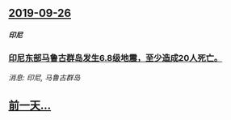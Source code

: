 ## [2019-09-26](/news/2019/09/26/index.md)

##### 印尼
### [印尼东部马鲁古群岛发生6.8级地震，至少造成20人死亡。 ](/news/2019/09/26/印尼东部马鲁古群岛发生68级地震-至少造成20人死亡.md)
_消息: 印尼, 马鲁古群岛_

## [前一天...](/news/2019/09/25/index.md)

